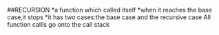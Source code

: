##RECURSION
  *a function which called itself
  *when it reaches the base case,it stops
  *it has two cases:the base case and the recursive case
  All function callls go onto the call stack